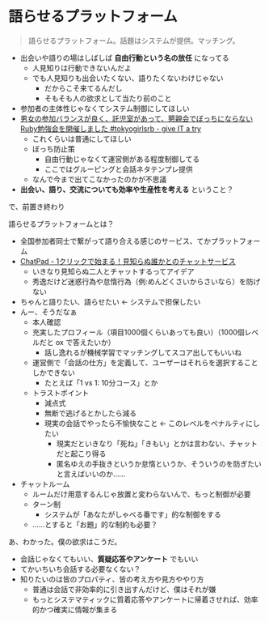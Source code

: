 # 語らせるプラットフォーム
> 語らせるプラットフォーム。話題はシステムが提供。マッチング。

- 出会いや語りの場はしばしば **自由行動という名の放任** になってる
  - 人見知りは行動できないんだよ
  - でも人見知りも出会いたくない、語りたくないわけじゃない
    - だからこそ来てるんだし
    - そもそも人の欲求として当たり前のこと
- 参加者の主体性じゃなくてシステム制御にしてほしい
- [男女の参加バランスが良く、託児室があって、懇親会でぼっちにならないRuby勉強会を開催しました #tokyogirlsrb - give IT a try](https://blog.jnito.com/entry/2019/03/08/054000)
  - これくらいは普通にしてほしい
  - ぼっち防止策
    - 自由行動じゃなくて運営側がある程度制御してる
    - ここではグルーピングと会話ネタテンプレ提供
  - なんで今まで出てこなかったのかが不思議
- **出会い、語り、交流についても効率や生産性を考える** ということ？

で、前置き終わり

語らせるプラットフォームとは？

- 全国参加者同士で繋がって語り合える感じのサービス、てかプラットフォーム
- [ChatPad - 1クリックで始まる！見知らぬ誰かとのチャットサービス](http://chatpad.jp/)
  - いきなり見知らぬ二人とチャットするってアイデア
  - 秀逸だけど迷惑行為や怠惰行為（例:めんどくさいからさいなら）を防げない
- ちゃんと語りたい、語らせたい ← システムで担保したい
- んー、そうだなぁ
  - 本人確認
  - 充実したプロフィール（項目1000個くらいあっても良い）（1000個レベルだと ox で答えたいか）
    - 話し逸れるが機械学習でマッチングしてスコア出してもいいね
  - 運営側で「会話の仕方」を定義して、ユーザーはそれらを選択することしかできない
    - たとえば「1 vs 1: 10分コース」とか
  - トラストポイント
    - 減点式
    - 無断で逃げるとかしたら減る
    - 現実の会話でやったら不愉快なこと ← このレベルをペナルティにしたい
      - 現実だといきなり「死ね」「きもい」とかは言わない、チャットだと起こり得る
      - 匿名ゆえの手抜きというか怠惰というか、そういうのを防ぎたいと言えばいいのか……
- チャットルーム
  - ルームだけ用意するんじゃ放置と変わらないんで、もっと制御が必要
  - ターン制
    - システムが「あなたがしゃべる番です」的な制御をする
  - ……とすると「お題」的な制約も必要？

あ、わかった。僕の欲求はこうだ。

- 会話じゃなくてもいい、**質疑応答やアンケート** でもいい
- てかいちいち会話する必要なくない？
- 知りたいのは皆のプロパティ、皆の考え方や見方ややり方
  - 普通は会話で非効率的に引き出すんだけど、僕はそれが嫌
  - もっとシステマティックに質着応答やアンケートに帰着させれば、効率的かつ確実に情報が集まる
